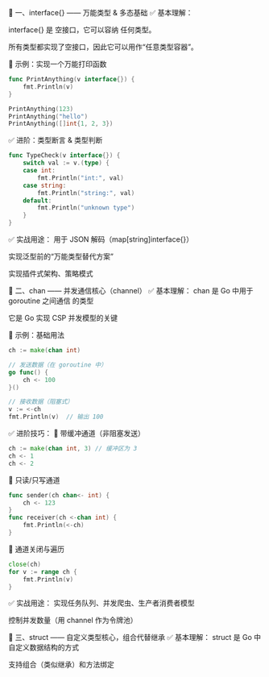🧩 一、interface{} —— 万能类型 & 多态基础
✅ 基本理解：

interface{} 是 空接口，它可以容纳 任何类型。

所有类型都实现了空接口，因此它可以用作“任意类型容器”。

🌰 示例：实现一个万能打印函数
```go
func PrintAnything(v interface{}) {
    fmt.Println(v)
}

PrintAnything(123)
PrintAnything("hello")
PrintAnything([]int{1, 2, 3})
```
✅ 进阶：类型断言 & 类型判断

```go
func TypeCheck(v interface{}) {
    switch val := v.(type) {
    case int:
        fmt.Println("int:", val)
    case string:
        fmt.Println("string:", val)
    default:
        fmt.Println("unknown type")
    }
}
```

✅ 实战用途：
用于 JSON 解码（map[string]interface{}）

实现泛型前的“万能类型替代方案”

实现插件式架构、策略模式

🧵 二、chan —— 并发通信核心（channel）
✅ 基本理解：
chan 是 Go 中用于 goroutine 之间通信 的类型

它是 Go 实现 CSP 并发模型的关键

🌰 示例：基础用法
```go
ch := make(chan int)

// 发送数据（在 goroutine 中）
go func() {
    ch <- 100
}()

// 接收数据（阻塞式）
v := <-ch
fmt.Println(v)  // 输出 100
```
✅ 进阶技巧：
📌 带缓冲通道（非阻塞发送）
```go
ch := make(chan int, 3) // 缓冲区为 3
ch <- 1
ch <- 2
```
📌 只读/只写通道
```go
func sender(ch chan<- int) {
    ch <- 123
}
func receiver(ch <-chan int) {
    fmt.Println(<-ch)
}
```
📌 通道关闭与遍历
```go
close(ch)
for v := range ch {
    fmt.Println(v)
}
```
✅ 实战用途：
实现任务队列、并发爬虫、生产者消费者模型

控制并发数量（用 channel 作为令牌池）

🧱 三、struct —— 自定义类型核心，组合代替继承
✅ 基本理解：
struct 是 Go 中自定义数据结构的方式

支持组合（类似继承）和方法绑定



